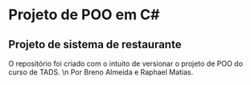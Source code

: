 # Projeto de POO em C#
## Projeto de sistema de restaurante
O repositório foi criado com o intuito de versionar o projeto de POO do curso de TADS. \n
Por Breno Almeida e Raphael Matias.
